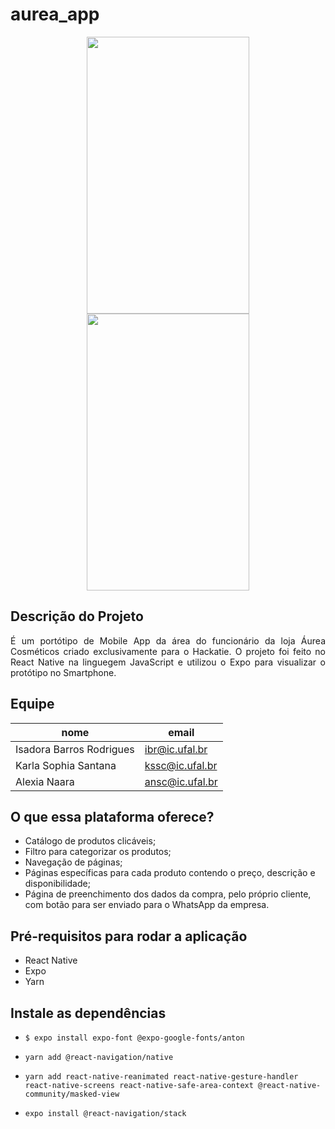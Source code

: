 # aurea_app
<p align="center">
<span>
<img src="https://user-images.githubusercontent.com/62712545/99002017-91c64680-251a-11eb-8f76-49de1770ca78.PNG" width="260" height="443" />
</span>
<span>
<img src="https://user-images.githubusercontent.com/62712545/99002051-a1458f80-251a-11eb-8b22-8f0daad81c7b.PNG" width="260" height="443" />
</span>
</p>

## Descrição do Projeto
<p align="justify">É um portótipo de Mobile App da área do funcionário da loja Áurea Cosméticos criado exclusivamente para o Hackatie. O projeto foi feito no React Native na linguegem JavaScript e utilizou o Expo para visualizar o protótipo no Smartphone.  </p>

## Equipe
|nome|email|
| -------- | -------- |
|Isadora Barros Rodrigues|ibr@ic.ufal.br|
|Karla Sophia Santana|kssc@ic.ufal.br|
|Alexia Naara |ansc@ic.ufal.br|

## O que essa plataforma oferece?
- Catálogo de produtos clicáveis;
- Filtro para categorizar os produtos;
- Navegação de páginas;
- Páginas específicas para cada produto contendo o preço, descrição e disponibilidade;
- Página de preenchimento dos dados da compra, pelo próprio cliente, com botão para ser enviado para o WhatsApp da empresa.

## Pré-requisitos para rodar a aplicação
- React Native
- Expo
- Yarn

## Instale as dependências
- ```$ expo install expo-font @expo-google-fonts/anton```

- ```yarn add @react-navigation/native```

- ```yarn add react-native-reanimated react-native-gesture-handler react-native-screens react-native-safe-area-context @react-native-community/masked-view```

- ```expo install @react-navigation/stack```
